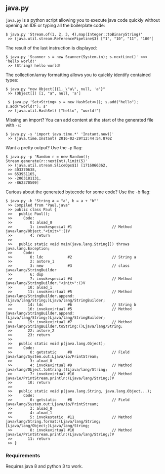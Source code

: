 ## java.py

`java.py` is a python script allowing you to execute java code quickly without opening an IDE
or typing all the boilerplate code:

```
$ java.py 'Stream.of(1, 2, 3, 4).map(Integer::toBinaryString)'
 >> (java.util.stream.ReferencePipeline$3) ["1", "10", "11", "100"]
```

The result of the last instruction is displayed:
```
$ java.py 'Scanner s = new Scanner(System.in); s.nextLine()' <<< 'hello world!'
 >> (String) hello world!
```

The collection/array formatting allows you to quickly identify contained types:
```
$ java.py "new Object[]{1, \"a\", null, 'a'}"
 >> (Object[]) [1, "a", null, 'a']

 $ java.py 'Set<String> s = new HashSet<>(); s.add("hello"); s.add("world!"); s'
 >> (java.util.HashSet) ["hello", "world!"]
```

Missing an import? You can add content at the start of the generated file with `-s`:
```
$ java.py -s 'import java.time.*' 'Instant.now()'
 >> (java.time.Instant) 2016-02-29T12:44:54.870Z
```

Want a pretty output? Use the `-p` flag:
```
$ java.py -p 'Random r = new Random(); Stream.generate(r::nextInt).limit(5)'
 >> (java.util.stream.SliceOps$1) [1716066362,
 >> 403370638,
 >> 653951165,
 >> -2063181131,
 >> -862370509]
```

Curious about the generated bytecode for some code? Use the -b flag:
```
$ java.py -b 'String a = "a", b = a + "b"'
 >> Compiled from "Paul.java"
 >> public class Paul {
 >>   public Paul();
 >>     Code:
 >>        0: aload_0
 >>        1: invokespecial #1                  // Method java/lang/Object."<init>":()V
 >>        4: return
 >>
 >>   public static void main(java.lang.String[]) throws java.lang.Exception;
 >>     Code:
 >>        0: ldc           #2                  // String a
 >>        2: astore_1
 >>        3: new           #3                  // class java/lang/StringBuilder
 >>        6: dup
 >>        7: invokespecial #4                  // Method java/lang/StringBuilder."<init>":()V
 >>       10: aload_1
 >>       11: invokevirtual #5                  // Method java/lang/StringBuilder.append:(Ljava/lang/String;)Ljava/lang/StringBuilder;
 >>       14: ldc           #6                  // String b
 >>       16: invokevirtual #5                  // Method java/lang/StringBuilder.append:(Ljava/lang/String;)Ljava/lang/StringBuilder;
 >>       19: invokevirtual #7                  // Method java/lang/StringBuilder.toString:()Ljava/lang/String;
 >>       22: astore_2
 >>       23: return
 >>
 >>   public static void p(java.lang.Object);
 >>     Code:
 >>        0: getstatic     #8                  // Field java/lang/System.out:Ljava/io/PrintStream;
 >>        3: aload_0
 >>        4: invokevirtual #9                  // Method java/lang/Object.toString:()Ljava/lang/String;
 >>        7: invokevirtual #10                 // Method java/io/PrintStream.println:(Ljava/lang/String;)V
 >>       10: return
 >>
 >>   public static void p(java.lang.String, java.lang.Object...);
 >>     Code:
 >>        0: getstatic     #8                  // Field java/lang/System.out:Ljava/io/PrintStream;
 >>        3: aload_0
 >>        4: aload_1
 >>        5: invokestatic  #11                 // Method java/lang/String.format:(Ljava/lang/String;[Ljava/lang/Object;)Ljava/lang/String;
 >>        8: invokevirtual #10                 // Method java/io/PrintStream.println:(Ljava/lang/String;)V
 >>       11: return
 >> }
```

### Requirements

Requires java 8 and python 3 to work.
